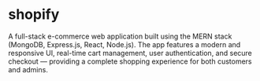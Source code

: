 # shopify
A full-stack e-commerce web application built using the MERN stack (MongoDB, Express.js, React, Node.js). The app features a modern and responsive UI, real-time cart management, user authentication, and secure checkout — providing a complete shopping experience for both customers and admins.
